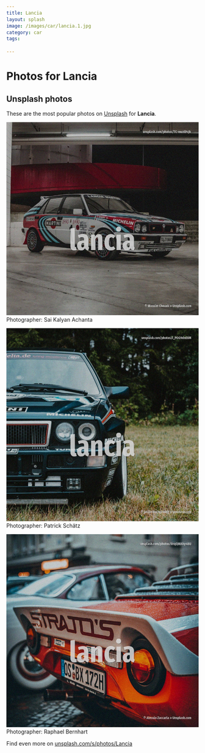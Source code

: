 ```yaml
---
title: Lancia
layout: splash
image: /images/car/lancia.1.jpg
category: car
tags:

---
```

# Photos for Lancia
 
## Unsplash photos
These are the most popular photos on [Unsplash](https://unsplash.com) for **Lancia**.
 
![Lancia](/images/car/lancia.1.jpg)
Photographer:  Sai Kalyan Achanta
 
![Lancia](/images/car/lancia.2.jpg)
Photographer:  Patrick Schätz
 
![Lancia](/images/car/lancia.3.jpg)
Photographer:  Raphael Bernhart
 
Find even more on [unsplash.com/s/photos/Lancia](https://unsplash.com/s/photos/Lancia)
 
